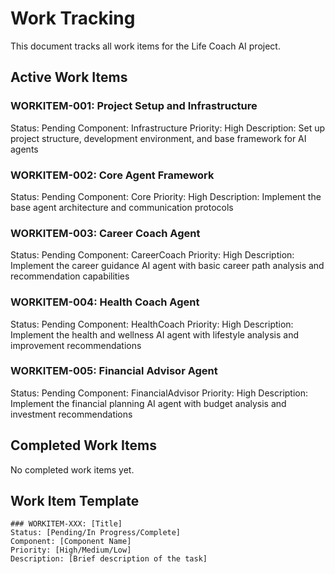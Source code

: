 # Work Tracking

This document tracks all work items for the Life Coach AI project.

## Active Work Items

### WORKITEM-001: Project Setup and Infrastructure
Status: Pending
Component: Infrastructure
Priority: High
Description: Set up project structure, development environment, and base framework for AI agents

### WORKITEM-002: Core Agent Framework
Status: Pending
Component: Core
Priority: High
Description: Implement the base agent architecture and communication protocols

### WORKITEM-003: Career Coach Agent
Status: Pending
Component: CareerCoach
Priority: High
Description: Implement the career guidance AI agent with basic career path analysis and recommendation capabilities

### WORKITEM-004: Health Coach Agent
Status: Pending
Component: HealthCoach
Priority: High
Description: Implement the health and wellness AI agent with lifestyle analysis and improvement recommendations

### WORKITEM-005: Financial Advisor Agent
Status: Pending
Component: FinancialAdvisor
Priority: High
Description: Implement the financial planning AI agent with budget analysis and investment recommendations

## Completed Work Items

No completed work items yet.

## Work Item Template
```
### WORKITEM-XXX: [Title]
Status: [Pending/In Progress/Complete]
Component: [Component Name]
Priority: [High/Medium/Low]
Description: [Brief description of the task]
```